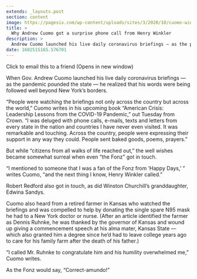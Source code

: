 ```yaml
--- 
extends: _layouts.post 
section: content 
image: https://pagesix.com/wp-content/uploads/sites/3/2020/10/cuomo-winkler-01.jpg?quality=90&strip=all&w=1200 
title: > 
  Why Andrew Cuomo got a surprise phone call from Henry Winkler 
description: > 
  Andrew Cuomo launched his live daily coronavirus briefings — as the pandemic pounded the state — he realized that his words were being followed well beyond New York’s borders.“People were watching the briefings not only across the country but across the world,” Cuomo writes in his upcoming book “American Crisis: Leadership Lessons from the COVID-19 Pandemic,” out Tuesday from Crown.“I was deluged with phone calls, e-mails, texts and letters from every state in the nation and countries I have never even visited.“I mentioned to someone that I was a fan of the Fonz from ‘Happy Days,’ ” writes Cuomo, “and the next thing I know, Henry Winkler called.”Robert Redford also got in touch, as did Winston Churchill’s granddaughter, Edwina Sandys.“I called Mr. Ruhnke to congratulate him and his humility overwhelmed me,” Cuomo writes. 
date: 1602515165.576701 
--- 
```

Click to email this to a friend (Opens in new window)

When Gov. Andrew Cuomo launched his live daily coronavirus briefings — as the pandemic pounded the state — he realized that his words were being followed well beyond New York’s borders.

“People were watching the briefings not only across the country but across the world,” Cuomo writes in his upcoming book “American Crisis: Leadership Lessons from the COVID-19 Pandemic,” out Tuesday from Crown. “I was deluged with phone calls, e-mails, texts and letters from every state in the nation and countries I have never even visited. It was remarkable and touching. Across the country, people were expressing their support in any way they could. People sent baked goods, poems, prayers.”

But while “citizens from all walks of life reached out,” the well wishes became somewhat surreal when even “the Fonz” got in touch.

“I mentioned to someone that I was a fan of the Fonz from ‘Happy Days,’ ” writes Cuomo, “and the next thing I know, Henry Winkler called.”

Robert Redford also got in touch, as did Winston Churchill’s granddaughter, Edwina Sandys.

Cuomo also heard from a retired farmer in Kansas who watched the briefings and was compelled to help by donating the single spare N95 mask he had to a New York doctor or nurse. (After an article identified the farmer as Dennis Ruhnke, he was thanked by the governor of Kansas and wound up giving a commencement speech at his alma mater, Kansas State — which also granted him a degree since he’d had to leave college years ago to care for his family farm after the death of his father.)

“I called Mr. Ruhnke to congratulate him and his humility overwhelmed me,” Cuomo writes.

As the Fonz would say, “Correct-amundo!”